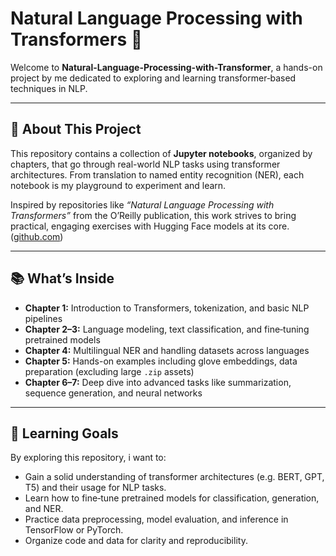 # Natural Language Processing with Transformers 🚀

Welcome to **Natural-Language-Processing-with-Transformer**, a hands-on project by me dedicated to exploring and learning transformer‑based techniques in NLP.

---

## 🌟 About This Project

This repository contains a collection of **Jupyter notebooks**, organized by chapters, that go through real-world NLP tasks using transformer architectures. From translation to named entity recognition (NER), each notebook is my playground to experiment and learn.

Inspired by repositories like *“Natural Language Processing with Transformers”* from the O’Reilly publication, this work strives to bring practical, engaging exercises with Hugging Face models at its core. ([github.com](https://github.com/nlp-with-transformers?utm_source=chatgpt.com))

---

## 📚 What’s Inside

- **Chapter 1:** Introduction to Transformers, tokenization, and basic NLP pipelines  
- **Chapter 2–3:** Language modeling, text classification, and fine‑tuning pretrained models  
- **Chapter 4:** Multilingual NER and handling datasets across languages  
- **Chapter 5:** Hands-on examples including glove embeddings, data preparation (excluding large `.zip` assets)  
- **Chapter 6–7:** Deep dive into advanced tasks like summarization, sequence generation, and neural networks
  
---

## 🎯 Learning Goals

By exploring this repository, i want to:
- Gain a solid understanding of transformer architectures (e.g. BERT, GPT, T5) and their usage for NLP tasks.
- Learn how to fine‑tune pretrained models for classification, generation, and NER.
- Practice data preprocessing, model evaluation, and inference in TensorFlow or PyTorch.
- Organize code and data for clarity and reproducibility.

